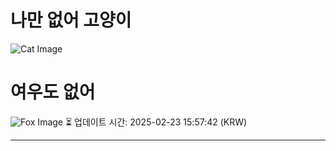 
# 나만 없어 고양이

![Cat Image](https://cdn2.thecatapi.com/images/i5.jpg)

# 여우도 없어
![Fox Image](https://randomfox.ca/images/119.jpg)
⏳ 업데이트 시간: 2025-02-23 15:57:42 (KRW)

---
